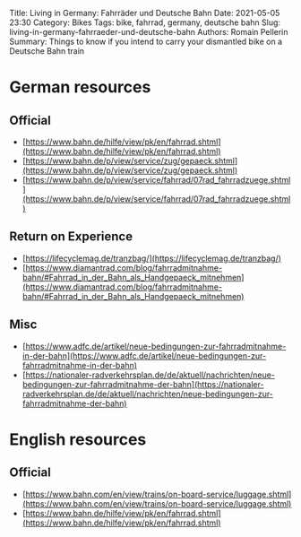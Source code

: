 Title: Living in Germany: Fahrräder und Deutsche Bahn
Date: 2021-05-05 23:30
Category: Bikes
Tags: bike, fahrrad, germany, deutsche bahn
Slug: living-in-germany-fahrraeder-und-deutsche-bahn
Authors: Romain Pellerin
Summary: Things to know if you intend to carry your dismantled bike on a Deutsche Bahn train

# German resources

## Official

- [https://www.bahn.de/hilfe/view/pk/en/fahrrad.shtml](https://www.bahn.de/hilfe/view/pk/en/fahrrad.shtml)
- [https://www.bahn.de/p/view/service/zug/gepaeck.shtml](https://www.bahn.de/p/view/service/zug/gepaeck.shtml)
- [https://www.bahn.de/p/view/service/fahrrad/07rad_fahrradzuege.shtml](https://www.bahn.de/p/view/service/fahrrad/07rad_fahrradzuege.shtml)

## Return on Experience

- [https://lifecyclemag.de/tranzbag/](https://lifecyclemag.de/tranzbag/)
- [https://www.diamantrad.com/blog/fahrradmitnahme-bahn/#Fahrrad_in_der_Bahn_als_Handgepaeck_mitnehmen](https://www.diamantrad.com/blog/fahrradmitnahme-bahn/#Fahrrad_in_der_Bahn_als_Handgepaeck_mitnehmen)

## Misc

- [https://www.adfc.de/artikel/neue-bedingungen-zur-fahrradmitnahme-in-der-bahn](https://www.adfc.de/artikel/neue-bedingungen-zur-fahrradmitnahme-in-der-bahn)
- [https://nationaler-radverkehrsplan.de/de/aktuell/nachrichten/neue-bedingungen-zur-fahrradmitnahme-der-bahn](https://nationaler-radverkehrsplan.de/de/aktuell/nachrichten/neue-bedingungen-zur-fahrradmitnahme-der-bahn)

# English resources

## Official

- [https://www.bahn.com/en/view/trains/on-board-service/luggage.shtml](https://www.bahn.com/en/view/trains/on-board-service/luggage.shtml)
- [https://www.bahn.de/hilfe/view/pk/en/fahrrad.shtml](https://www.bahn.de/hilfe/view/pk/en/fahrrad.shtml)
